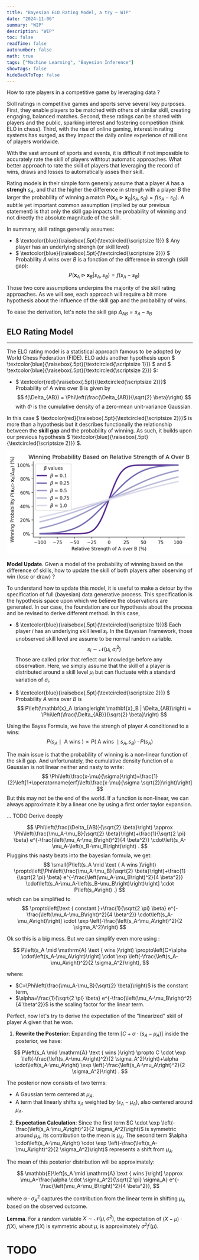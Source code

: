 ```yaml
---
title: "Bayesian ELO Rating Model, a try — WIP"
date: "2024-11-06"
summary: "WIP"
description: "WIP"
toc: false
readTime: false
autonumber: false
math: true
tags: ["Machine Learning", "Bayesian Inference"]
showTags: false
hideBackToTop: false
---
```


How to rate players in a competitive game by leveraging data ?

Skill ratings in competitive games and sports serve several key purposes.
First, they enable players to be matched with others of similar skill, creating engaging, balanced matches.
Second, these ratings can be shared with players and the public, sparking interest and fostering competition (think ELO in chess).
Third, with the rise of online gaming, interest in rating systems has surged, as they impact the daily online experience of millions of players worldwide.

With the vast amount of sports and events, it is difficult if not impossible to accurately rate the skill of players withtout automatic approaches.
What better approach to rate the skill of players that leveraging the record of wins, draws and losses to automatically asses their skill.

Rating models in their simple form generaly assume that a player $A$ has a  **strengh** $s_A$, and that the higher the difference in strengh with a player $B$ the larger the probability of winning a match $P\left(\mathbf{x}_A \triangleright \mathbf{x}_B | s_A, s_B\right) = f(s_A - s_B)$. 
A subtile yet important common assumption (implied by our previous statement) is that only the skill gap impacts the probability of winning and not directly the absolute magnitude of the skill.

In summary, skill ratings generally assumes: 
- $ \textcolor{blue}{\raisebox{.5pt}{\textcircled{\scriptsize 1}}} $ Any player has an underlying strengh (or skill level)
- $ \textcolor{blue}{\raisebox{.5pt}{\textcircled{\scriptsize 2}}} $ Probability $A$ wins over $B$ is a fonction of the difference in strengh (skill gap):
$$
P\left(\mathbf{x}_A \triangleright \mathbf{x}_B | s_A, s_B\right) = f(s_A - s_B)
$$

Those two core assumptions underpins the majority of the skill rating approaches. 
As we will see, each approach will require a bit more hypothesis about the influence of the skill gap and the probability of wins.

To ease the derivation, let's note the skill gap $\Delta_{AB} = s_A - s_B$

## ELO Rating Model
---

The ELO rating model is a statistical approach famous to be adopted by World Chess Federation (FIDE).
ELO adds another hypothesis upon  $ \textcolor{blue}{\raisebox{.5pt}{\textcircled{\scriptsize 1}}} $ and $ \textcolor{blue}{\raisebox{.5pt}{\textcircled{\scriptsize 2}}} $: 

- $ \textcolor{red}{\raisebox{.5pt}{\textcircled{\scriptsize 2}}}$ Probability of A wins over B is given by 
$$ f(\Delta_{AB}) = \Phi\left(\frac{\Delta_{AB}}{\sqrt{2} \beta}\right) $$
with $\Phi$ is the cumulative density of a zero-mean unit-variance Gaussian. 

In this case $ \textcolor{red}{\raisebox{.5pt}{\textcircled{\scriptsize 2}}}$ is more than a hypothesis but it describes functionally the relationship between the **skill gap** and the probability of winning.
As such, it builds upon our previous hypothesis $ \textcolor{blue}{\raisebox{.5pt}{\textcircled{\scriptsize 2}}} $.

![Alt text describing the image](elo1.png)


**Model Update**. Given a model of the probability of winning based on the difference of skills, how to update the skill of both players after observing of win (lose or draw) ?

To understand how to update this model, it is useful to make a detour by the specification of  full (bayesian) data generative process.
This specification is the hypothesis space upon which we believe the observations are generated. 
In our case, the foundation are our hypothesis about the process and be revised to derive different method. 
In this case,  

- $ \textcolor{blue}{\raisebox{.5pt}{\textcircled{\scriptsize 1}}}$ Each player $i$ has an underlying skill level $s_i$. In the Bayesian Framework, those unobserved skill level are assume to be normal random variable.
$$
s_i \sim \mathcal{N}\left(\mu_i, \sigma_i^2\right)
$$
Those are called prior that reflect our knowledge before any observation. 
Here, we simply assume that the skill of a player is distributed around a skill level $\mu_i$ but can fluctuate with a standard variation of $\sigma_i$.

- $ \textcolor{blue}{\raisebox{.5pt}{\textcircled{\scriptsize 2}}} $ Probability $A$ wins over $B$ is
$$
P\left(\mathbf{x}_A \triangleright \mathbf{x}_B | \Delta_{AB}\right) = \Phi\left(\frac{\Delta_{AB}}{\sqrt{2} \beta}\right)
$$

Using the Bayes Formula, we have the strengh of player $A$ conditioned to a wins:
$$
P\left(s_A \mid \text { A wins }\right) \propto P\left(\mathrm{~A} \text { wins } \mid s_A, s_B\right) \cdot P\left(s_A\right) 
$$

The main issue is that the probability of winning is a non-linear function of the skill gap.
And unfortunately, the cumulative density function of a Gaussian is not linear neither and nasty to write:
$$
\Phi\left(\frac{x-\mu}{\sigma}\right)=\frac{1}{2}\left[1+\operatorname{erf}\left(\frac{x-\mu}{\sigma \sqrt{2}}\right)\right]
$$
But this may not be the end of the world.
If a function is non-linear, we can always approximate it by a linear one by using a first order taylor expansion.

... TODO Derive deeply

$$
\Phi\left(\frac{\Delta_{AB}}{\sqrt{2} \beta}\right) \approx \Phi\left(\frac{\mu_A-\mu_B}{\sqrt{2} \beta}\right)+\frac{1}{\sqrt{2 \pi} \beta} e^{-\frac{\left(\mu_A-\mu_B\right)^2}{4 \beta^2}} \cdot\left(s_A-\mu_A-\left(s_B-\mu_B\right)\right) .
$$
Pluggins this nasty beats into the bayesian formula, we get:
$$
\small{P\left(s_A \mid \text { A wins }\right) \propto\left[\Phi\left(\frac{\mu_A-\mu_B}{\sqrt{2} \beta}\right)+\frac{1}{\sqrt{2 \pi} \beta} e^{-\frac{\left(\mu_A-\mu_B\right)^2}{4 \beta^2}} \cdot\left(s_A-\mu_A-\left(s_B-\mu_B\right)\right)\right] \cdot P\left(s_A\right) .}
$$
which can be simplified to
$$
\propto\left[\text { constant }+\frac{1}{\sqrt{2 \pi} \beta} e^{-\frac{\left(\mu_A-\mu_B\right)^2}{4 \beta^2}} \cdot\left(s_A-\mu_A\right)\right] \cdot \exp \left(-\frac{\left(s_A-\mu_A\right)^2}{2 \sigma_A^2}\right) 
$$

Ok so this is a big mess. 
But we can simplify even more using : 

$$
P\left(s_A \mid \mathrm{A} \text { wins }\right) \propto\left[C+\alpha \cdot\left(s_A-\mu_A\right)\right] \cdot \exp \left(-\frac{\left(s_A-\mu_A\right)^2}{2 \sigma_A^2}\right),
$$

where:
- $C=\Phi\left(\frac{\mu_A-\mu_B}{\sqrt{2} \beta}\right)$ is the constant term,
- $\alpha=\frac{1}{\sqrt{2 \pi} \beta} e^{-\frac{\left(\mu_A-\mu_B\right)^2}{4 \beta^2}}$ is the scaling factor for the linear term.

Perfect, now let's try to derive the expectation of the "linearized" skill of player $A$ given that he won.

1. **Rewrite the Posterior**: Expanding the term $\left[C+\alpha \cdot\left(s_A-\mu_A\right)\right]$ inside the posterior, we have:

$$
P\left(s_A \mid \mathrm{A} \text { wins }\right) \propto C \cdot \exp \left(-\frac{\left(s_A-\mu_A\right)^2}{2 \sigma_A^2}\right)+\alpha \cdot\left(s_A-\mu_A\right) \exp \left(-\frac{\left(s_A-\mu_A\right)^2}{2 \sigma_A^2}\right) .
$$


The posterior now consists of two terms:
- A Gaussian term centered at $\mu_A$,
- A term that linearly shifts $s_A$ weighted by $\left(s_A-\mu_A\right)$, also centered around $\mu_A$.

2. **Expectation Calculation**: Since the first term $C \cdot \exp \left(-\frac{\left(s_A-\mu_A\right)^2}{2 \sigma_A^2}\right)$ is symmetric around $\mu_A$, its contribution to the mean is $\mu_A$. The second term $\alpha \cdot\left(s_A-\mu_A\right) \cdot \exp \left(-\frac{\left(s_A-\mu_A\right)^2}{2 \sigma_A^2}\right)$ represents a shift from $\mu_A$.

The mean of this posterior distribution will be approximately:

$$
\mathbb{E}\left[s_A \mid \mathrm{A} \text { wins }\right] \approx \mu_A+\frac{\alpha \cdot \sigma_A^2}{\sqrt{2 \pi} \sigma_A} e^{-\frac{\left(\mu_A-\mu_B\right)^2}{4 \beta^2}},
$$

where $\alpha \cdot \sigma_A^2$ captures the contribution from the linear term in shifting $\mu_A$ based on the observed outcome.

**Lemma**. For a random variable $X \sim \mathcal{N}\left(\mu, \sigma^2\right)$, the expectation of $(X-\mu) \cdot f(X)$, where $f(X)$ is symmetric about $\mu$, is approximately $\sigma^2 f^{\prime}(\mu)$.

# TODO